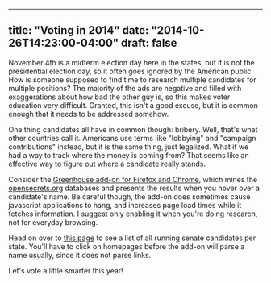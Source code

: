 
---
title: "Voting in 2014"
date: "2014-10-26T14:23:00-04:00"
draft: false
---

November 4th is a midterm election day here in the states, but it is not the presidential election day, so it often goes ignored by the American public. How is someone supposed to find time to research multiple candidates for multiple positions? The majority of the ads are negative and filled with exaggerations about how bad the other guy is, so this makes voter education very difficult. Granted, this isn't a good excuse, but it is common enough that it needs to be addressed somehow.

One thing candidates all have in common though: bribery. Well, that's what other countries call it. Americans use terms like "lobbying" and "campaign contributions" instead, but it is the same thing, just legalized. What if we had a way to track where the money is coming from? That seems like an effective way to figure out where a candidate really stands.

Consider the [Greenhouse add-on for Firefox and Chrome](http://allaregreen.us/), which mines the <a href="http://opensecrets.org">opensecrets.org</a> databases and presents the results when you hover over a candidate's name. Be careful though, the add-on does sometimes cause javascript applications to hang, and increases page load times while it fetches information. I suggest only enabling it when you're doing research, not for everyday browsing.

Head on over to <a href="http://www.electoral-vote.com/evp2014/Senate/senate_races.html">this page</a> to see a list of all running senate candidates per state. You'll have to click on homepages before the add-on will parse a name usually, since it does not parse links.

Let's vote a little smarter this year!
